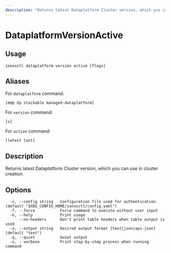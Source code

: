 ```yaml
---
description: "Returns latest Dataplatform Cluster version, which you can use in cluster creation."
---
```


# DataplatformVersionActive

## Usage

```text
ionosctl dataplatform version active [flags]
```

## Aliases

For `dataplatform` command:

```text
[mdp dp stackable managed-dataplatform]
```

For `version` command:

```text
[v]
```

For `active` command:

```text
[latest last]
```

## Description

Returns latest Dataplatform Cluster version, which you can use in cluster creation.

## Options

```text
  -c, --config string   Configuration file used for authentication (default "$XDG_CONFIG_HOME/ionosctl/config.yaml")
  -f, --force           Force command to execute without user input
  -h, --help            Print usage
      --no-headers      Don't print table headers when table output is used
  -o, --output string   Desired output format [text|json|api-json] (default "text")
  -q, --quiet           Quiet output
  -v, --verbose         Print step-by-step process when running command
```

